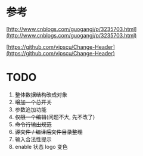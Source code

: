 # 参考

[http://www.cnblogs.com/guogangj/p/3235703.html](http://www.cnblogs.com/guogangj/p/3235703.html)

[https://github.com/vipscu/Change-Header](https://github.com/vipscu/Change-Header)

# TODO

1. ~~整体数据结构改成对象~~
1. ~~增加一个总开关~~
1. 参数追加功能
1. ~~仅限一个编辑~~(问题不大, 先不改了)
1. ~~命令行输出规范~~
1. ~~源文件 / 编译后文件目录整理~~
1. 输入合法性提示
1. enable 状态 logo 变色